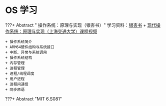# OS 学习

???+ Abstract " 操作系统：原理与实现（银杏书）"
    学习资料：[银杏书](https://ipads.se.sjtu.edu.cn/ospi/) + [现代操作系统：原理与实现（上海交通大学）课程视频](https://www.bilibili.com/video/BV1B341117Ez?vd_source=5fa02103766b69077c1fb777a2600c0f)

    + 操作系统简介
    + ARM64硬件结构与系统接口
    + 中断、异常与系统调用
    + 操作系统结构
    + 内存管理
    + 进程管理
    + 进程/线程调度
    + 用户进程
    + 进程间通信
    + 同步原语

???+ Abstract "MIT 6.S081"